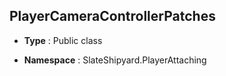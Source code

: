 ## PlayerCameraControllerPatches
* **Type** : Public class

* **Namespace** : SlateShipyard.PlayerAttaching







